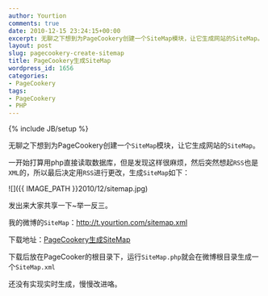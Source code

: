 ```yaml
---
author: Yourtion
comments: true
date: 2010-12-15 23:24:15+00:00
excerpt: 无聊之下想到为PageCookery创建一个SiteMap模块，让它生成网站的SiteMap。一开始打算用php直接读取数据库，但是发现这样很麻烦，然后突然想起RSS也是XML的，所以最后决定用RSS进行更改，生成SiteMap如下：
layout: post
slug: pagecookery-create-sitemap
title: PageCookery生成SiteMap
wordpress_id: 1656
categories:
- PageCookery
tags:
- PageCookery
- PHP
---
```

{% include JB/setup %}

无聊之下想到为PageCookery创建一个```SiteMap```模块，让它生成网站的```SiteMap```。

一开始打算用php直接读取数据库，但是发现这样很麻烦，然后突然想起```RSS```也是```XML```的，所以最后决定用```RSS```进行更改，生成```SiteMap```如下：

![]({{ IMAGE_PATH }}2010/12/sitemap.jpg)

发出来大家共享一下~举一反三。

我的微博的```SiteMap```：http://t.yourtion.com/sitemap.xml

下载地址：[PageCookery生成SiteMap](http://dl.dbank.com/c0osuoqdte)

下载后放在PageCooker的根目录下，运行```SiteMap.php```就会在微博根目录生成一个```SiteMap.xml```

还没有实现实时生成，慢慢改进咯。
